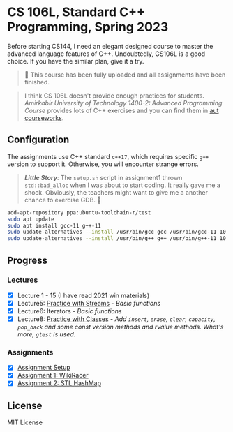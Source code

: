 # CS 106L, Standard C++ Programming, Spring 2023

Before starting CS144, I need an elegant designed course to master the advanced language features of C++. Undoubtedly, CS106L is a good choice. If you have the similar plan, give it a try.
> :star2: This course has been fully uploaded and all assignments have been finished.

> I think CS 106L doesn't provide enough practices for students. _Amirkabir University of Technology 1400-2: Advanced Programming Course_ provides lots of C++ exercises and you can find them in [aut courseworks](https://github.com/courseworks).

## Configuration

The assignments use C++ standard `c++17`, which requires specific `g++` version to support it. Otherwise, you will encounter strange errors.

> _**Little Story**_: The `setup.sh` script in assignment1 thrown `std::bad_alloc` when I was about to start coding. It really gave me a shock. Obviously, the teachers might want to give me a another chance to exercise GDB. :thinking:

```bash
add-apt-repository ppa:ubuntu-toolchain-r/test
sudo apt update
sudo apt install gcc-11 g++-11
sudo update-alternatives --install /usr/bin/gcc gcc /usr/bin/gcc-11 10
sudo update-alternatives --install /usr/bin/g++ g++ /usr/bin/g++-11 10
```

## Progress

### Lectures

- [x] Lecture 1 - 15 (I have read 2021 win materials)
- [x] Lecture5: [Practice with Streams](resource/Practice%20with%20Streams.html) - _Basic functions_
- [x] Lecture6: Iterators - _Basic functions_
- [x] Lecture8: [Practice with Classes](resource/Practice%20with%20Classes.html) - _Add `insert`, `erase`, `clear`, `capacity`, `pop_back` and some const version methods and rvalue methods. What's more, `gtest` is used._

### Assignments

- [x] [Assignment Setup](resource/Assignment%20Setup.html)
- [x] [Assignment 1: WikiRacer](resource/Assignment%201%20WikiRacer.html)
- [x] [Assignment 2: STL HashMap](resource/Assignment%202%20STL%20HashMap.html)

## License

MIT License
